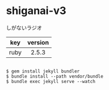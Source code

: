 # shiganai-v3

しがないラジオ

|key    |version |
|:-----:|:------:|
|ruby   | 2.5.3  |

```shell

$ gem install jekyll bundler
$ bundle install --path vendor/bundle
$ bundle exec jekyll serve --watch

```
